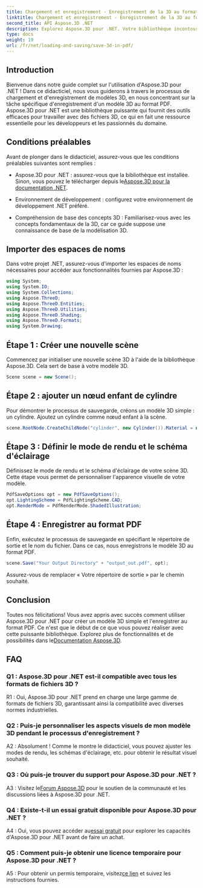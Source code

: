 ```yaml
---
title: Chargement et enregistrement - Enregistrement de la 3D au format PDF
linktitle: Chargement et enregistrement - Enregistrement de la 3D au format PDF
second_title: API Aspose.3D .NET
description: Explorez Aspose.3D pour .NET. Votre bibliothèque incontournable pour une modélisation et un rendu 3D fluides. Enregistrez sans effort des modèles 3D au format PDF.
type: docs
weight: 19
url: /fr/net/loading-and-saving/save-3d-in-pdf/
---
```

## Introduction

Bienvenue dans notre guide complet sur l'utilisation d'Aspose.3D pour .NET ! Dans ce didacticiel, nous vous guiderons à travers le processus de chargement et d'enregistrement de modèles 3D, en nous concentrant sur la tâche spécifique d'enregistrement d'un modèle 3D au format PDF. Aspose.3D pour .NET est une bibliothèque puissante qui fournit des outils efficaces pour travailler avec des fichiers 3D, ce qui en fait une ressource essentielle pour les développeurs et les passionnés du domaine.

## Conditions préalables

Avant de plonger dans le didacticiel, assurez-vous que les conditions préalables suivantes sont remplies :

-  Aspose.3D pour .NET : assurez-vous que la bibliothèque est installée. Sinon, vous pouvez le télécharger depuis le[Aspose.3D pour la documentation .NET](https://reference.aspose.com/3d/net/).

- Environnement de développement : configurez votre environnement de développement .NET préféré.

- Compréhension de base des concepts 3D : Familiarisez-vous avec les concepts fondamentaux de la 3D, car ce guide suppose une connaissance de base de la modélisation 3D.

## Importer des espaces de noms

Dans votre projet .NET, assurez-vous d'importer les espaces de noms nécessaires pour accéder aux fonctionnalités fournies par Aspose.3D :

```csharp
using System;
using System.IO;
using System.Collections;
using Aspose.ThreeD;
using Aspose.ThreeD.Entities;
using Aspose.ThreeD.Utilities;
using Aspose.ThreeD.Shading;
using Aspose.ThreeD.Formats;
using System.Drawing;
```

## Étape 1 : Créer une nouvelle scène

Commencez par initialiser une nouvelle scène 3D à l'aide de la bibliothèque Aspose.3D. Cela sert de base à votre modèle 3D.

```csharp
Scene scene = new Scene();
```

## Étape 2 : ajouter un nœud enfant de cylindre

Pour démontrer le processus de sauvegarde, créons un modèle 3D simple : un cylindre. Ajoutez un cylindre comme nœud enfant à la scène.

```csharp
scene.RootNode.CreateChildNode("cylinder", new Cylinder()).Material = new PhongMaterial() { DiffuseColor = new Vector3(Color.DarkCyan) };
```

## Étape 3 : Définir le mode de rendu et le schéma d'éclairage

Définissez le mode de rendu et le schéma d'éclairage de votre scène 3D. Cette étape vous permet de personnaliser l'apparence visuelle de votre modèle.

```csharp
PdfSaveOptions opt = new PdfSaveOptions();
opt.LightingScheme = PdfLightingScheme.CAD;
opt.RenderMode = PdfRenderMode.ShadedIllustration;
```

## Étape 4 : Enregistrer au format PDF

Enfin, exécutez le processus de sauvegarde en spécifiant le répertoire de sortie et le nom du fichier. Dans ce cas, nous enregistrons le modèle 3D au format PDF.

```csharp
scene.Save("Your Output Directory" + "output_out.pdf", opt);
```

Assurez-vous de remplacer « Votre répertoire de sortie » par le chemin souhaité.

## Conclusion

Toutes nos félicitations! Vous avez appris avec succès comment utiliser Aspose.3D pour .NET pour créer un modèle 3D simple et l'enregistrer au format PDF. Ce n'est que le début de ce que vous pouvez réaliser avec cette puissante bibliothèque. Explorez plus de fonctionnalités et de possibilités dans le[Documentation Aspose.3D](https://reference.aspose.com/3d/net/).

## FAQ

### Q1 : Aspose.3D pour .NET est-il compatible avec tous les formats de fichiers 3D ?

R1 : Oui, Aspose.3D pour .NET prend en charge une large gamme de formats de fichiers 3D, garantissant ainsi la compatibilité avec diverses normes industrielles.

### Q2 : Puis-je personnaliser les aspects visuels de mon modèle 3D pendant le processus d'enregistrement ?

A2 : Absolument ! Comme le montre le didacticiel, vous pouvez ajuster les modes de rendu, les schémas d'éclairage, etc. pour obtenir le résultat visuel souhaité.

### Q3 : Où puis-je trouver du support pour Aspose.3D pour .NET ?

 A3 : Visitez le[Forum Aspose.3D](https://forum.aspose.com/c/3d/18) pour le soutien de la communauté et les discussions liées à Aspose.3D pour .NET.

### Q4 : Existe-t-il un essai gratuit disponible pour Aspose.3D pour .NET ?

 A4 : Oui, vous pouvez accéder au[essai gratuit](https://releases.aspose.com/) pour explorer les capacités d'Aspose.3D pour .NET avant de faire un achat.

### Q5 : Comment puis-je obtenir une licence temporaire pour Aspose.3D pour .NET ?

 A5 : Pour obtenir un permis temporaire, visitez[ce lien](https://purchase.aspose.com/temporary-license/) et suivez les instructions fournies.